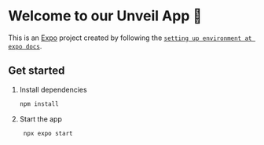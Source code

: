 # Welcome to our Unveil App 👋

This is an [Expo](https://expo.dev) project created by following the [`setting up environment at expo docs`](https://docs.expo.dev/get-started/set-up-your-environment/?platform=android&device=simulated&mode=development-build).

## Get started

1. Install dependencies

   ```bash
   npm install
   ```

2. Start the app

   ```bash
    npx expo start
   ```
